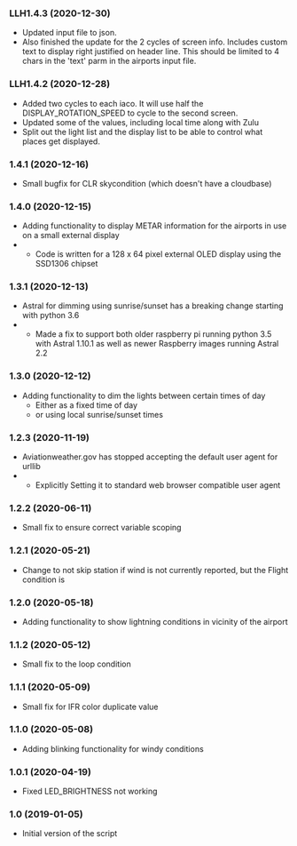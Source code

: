 ### LLH1.4.3 (2020-12-30)
- Updated input file to json.
- Also finished the update for the 2 cycles of screen info. Includes custom text to display right justified on header line. This should be limited to 4 chars in the 'text' parm in the airports input file.

### LLH1.4.2 (2020-12-28)
- Added two cycles to each iaco. It will use half the DISPLAY_ROTATION_SPEED to cycle to the second screen.
- Updated some of the values, including local time along with Zulu
- Split out the light list and the display list to be able to control what places get displayed.

### 1.4.1 (2020-12-16)
- Small bugfix for CLR skycondition (which doesn't have a cloudbase)

### 1.4.0 (2020-12-15)
- Adding functionality to display METAR information for the airports in use on a small external display
- - Code is written for a 128 x 64 pixel external OLED display using the SSD1306 chipset

### 1.3.1 (2020-12-13)
- Astral for dimming using sunrise/sunset has a breaking change starting with python 3.6
- - Made a fix to support both older raspberry pi running python 3.5 with Astral 1.10.1 as well as newer Raspberry images running Astral 2.2

### 1.3.0 (2020-12-12)
- Adding functionality to dim the lights between certain times of day
  - Either as a fixed time of day
  - or using local sunrise/sunset times

### 1.2.3 (2020-11-19)
- Aviationweather.gov has stopped accepting the default user agent for urllib
- - Explicitly Setting it to standard web browser compatible user agent

### 1.2.2 (2020-06-11)
- Small fix to ensure correct variable scoping

### 1.2.1 (2020-05-21)
- Change to not skip station if wind is not currently reported, but the Flight condition is

### 1.2.0 (2020-05-18)
- Adding functionality to show lightning conditions in vicinity of the airport

### 1.1.2 (2020-05-12)
- Small fix to the loop condition

### 1.1.1 (2020-05-09)
- Small fix for IFR color duplicate value

### 1.1.0 (2020-05-08)
- Adding blinking functionality for windy conditions

### 1.0.1 (2020-04-19)
- Fixed LED_BRIGHTNESS not working

### 1.0 (2019-01-05)
- Initial version of the script
